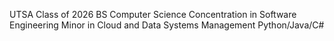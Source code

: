 UTSA Class of 2026 BS Computer Science
Concentration in Software Engineering
Minor in Cloud and Data Systems Management
Python/Java/C#
